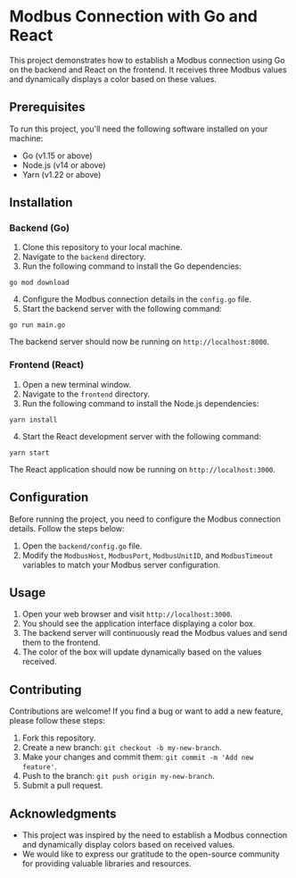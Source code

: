 # Modbus Connection with Go and React

This project demonstrates how to establish a Modbus connection using Go on the backend and React on the frontend. It receives three Modbus values and dynamically displays a color based on these values.

## Prerequisites

To run this project, you'll need the following software installed on your machine:

- Go (v1.15 or above)
- Node.js (v14 or above)
- Yarn (v1.22 or above)

## Installation

### Backend (Go)

1. Clone this repository to your local machine.
2. Navigate to the `backend` directory.
3. Run the following command to install the Go dependencies:

```shell
go mod download
```

4. Configure the Modbus connection details in the `config.go` file.
5. Start the backend server with the following command:

```shell
go run main.go
```

The backend server should now be running on `http://localhost:8000`.

### Frontend (React)

1. Open a new terminal window.
2. Navigate to the `frontend` directory.
3. Run the following command to install the Node.js dependencies:

```shell
yarn install
```

4. Start the React development server with the following command:

```shell
yarn start
```

The React application should now be running on `http://localhost:3000`.

## Configuration

Before running the project, you need to configure the Modbus connection details. Follow the steps below:

1. Open the `backend/config.go` file.
2. Modify the `ModbusHost`, `ModbusPort`, `ModbusUnitID`, and `ModbusTimeout` variables to match your Modbus server configuration.

## Usage

1. Open your web browser and visit `http://localhost:3000`.
2. You should see the application interface displaying a color box.
3. The backend server will continuously read the Modbus values and send them to the frontend.
4. The color of the box will update dynamically based on the values received.

## Contributing

Contributions are welcome! If you find a bug or want to add a new feature, please follow these steps:

1. Fork this repository.
2. Create a new branch: `git checkout -b my-new-branch`.
3. Make your changes and commit them: `git commit -m 'Add new feature'`.
4. Push to the branch: `git push origin my-new-branch`.
5. Submit a pull request.

## Acknowledgments

- This project was inspired by the need to establish a Modbus connection and dynamically display colors based on received values.
- We would like to express our gratitude to the open-source community for providing valuable libraries and resources.